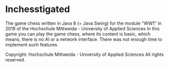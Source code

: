 # Inchesstigated

The game chess written in Java 8 (+ Java Swing) for the module "WW1" in 2019 of the Hochschule Mittweida - University of Applied Sciences
In this game you can play the game chess, where its content is basic, which means, there is no AI or a network interface. There was not
enough time to implement such features.

Copyright:
Hochschule Mittweida - University of Applied Sciences
All rights reserved.
